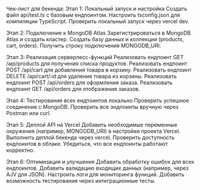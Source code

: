 Чек-лист для бекенда:
Этап 1: Локальный запуск и настройка
Создать файл api/test.ts с базовым ендпоинтом.
Настроить tsconfig.json для компиляции TypeScript.
Проверить локальный запуск через vercel dev.

Этап 2: Подключение к MongoDB Atlas
Зарегистрироваться в MongoDB Atlas и создать кластер.
Создать базу данных и коллекции (products, cart, orders).
Получить строку подключения MONGODB_URI.

Этап 3: Реализация серверлесс-функций
Реализовать ендпоинт GET /api/products для получения списка продуктов.
Реализовать ендпоинт POST /api/cart для добавления товара в корзину.
Реализовать ендпоинт DELETE /api/cart/:id для удаления товара из корзины.
Реализовать ендпоинт POST /api/orders для оформления заказа.
Реализовать ендпоинт GET /api/orders для отображения заказов.

Этап 4: Тестирование всех ендпоинтов локально
Проверить успешное соединение с MongoDB.
Проверить все эндпоинты вручную через Postman или curl.

Этап 5: Деплой API на Vercel
Добавить необходимые переменные окружения (например, MONGODB_URI) в настройки проекта Vercel.
Выполнить деплой бекенда через vercel.
Проверить доступность ендпоинтов в облаке.
Убедиться, что все ендпоинты работают корректно.

Этап 6: Оптимизация и улучшения
Добавить обработку ошибок для всех ендпоинтов.
Добавить валидацию входящих данных (например, через AJV для JSON).
Настроить логи для мониторинга функций.
Добавить возможность тестирования через интеграционные тесты.

